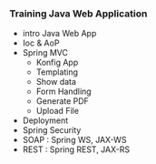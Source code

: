 ### Training Java Web Application ###

* intro Java Web App
* Ioc & AoP
* Spring MVC
  * Konfig App
  * Templating
  * Show data
  * Form Handling
  * Generate PDF
  * Upload File
* Deployment 
* Spring Security
* SOAP : Spring WS, JAX-WS
* REST : Spring REST, JAX-RS

